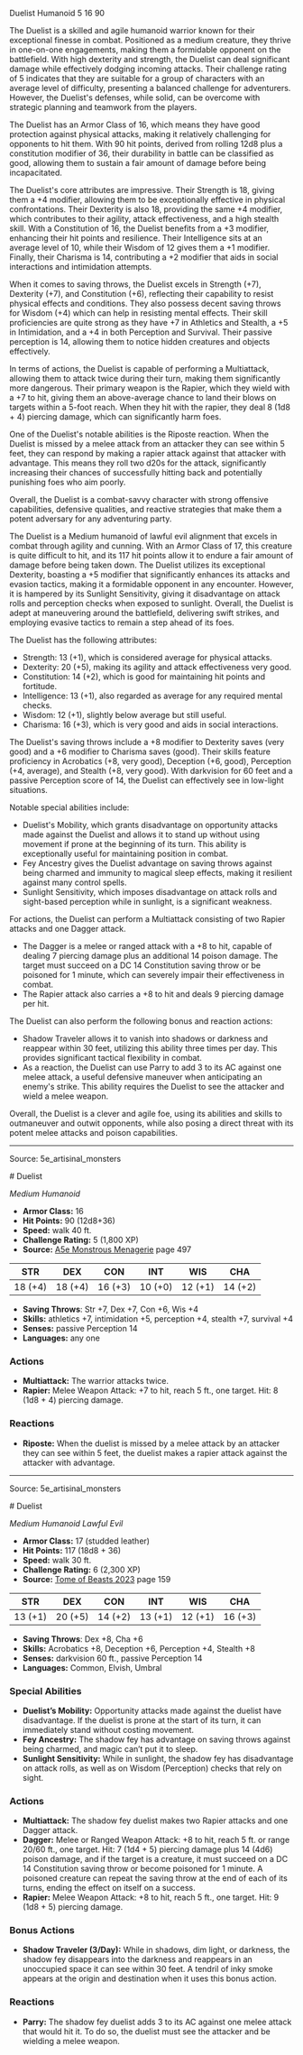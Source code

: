 <MonsterName/>Duelist</MonsterName>
<CreatureType/>Humanoid</CreatureType>
<CR/>5</CR>
<AC/>16</AC>
<HP/>90</HP>
<summary>The Duelist is a skilled and agile humanoid warrior known for their exceptional finesse in combat. Positioned as a medium creature, they thrive in one-on-one engagements, making them a formidable opponent on the battlefield. With high dexterity and strength, the Duelist can deal significant damage while effectively dodging incoming attacks. Their challenge rating of 5 indicates that they are suitable for a group of characters with an average level of difficulty, presenting a balanced challenge for adventurers. However, the Duelist's defenses, while solid, can be overcome with strategic planning and teamwork from the players.</summary>

<detail>

The Duelist has an Armor Class of 16, which means they have good protection against physical attacks, making it relatively challenging for opponents to hit them. With 90 hit points, derived from rolling 12d8 plus a constitution modifier of 36, their durability in battle can be classified as good, allowing them to sustain a fair amount of damage before being incapacitated.

The Duelist's core attributes are impressive. Their Strength is 18, giving them a +4 modifier, allowing them to be exceptionally effective in physical confrontations. Their Dexterity is also 18, providing the same +4 modifier, which contributes to their agility, attack effectiveness, and a high stealth skill. With a Constitution of 16, the Duelist benefits from a +3 modifier, enhancing their hit points and resilience. Their Intelligence sits at an average level of 10, while their Wisdom of 12 gives them a +1 modifier. Finally, their Charisma is 14, contributing a +2 modifier that aids in social interactions and intimidation attempts.

When it comes to saving throws, the Duelist excels in Strength (+7), Dexterity (+7), and Constitution (+6), reflecting their capability to resist physical effects and conditions. They also possess decent saving throws for Wisdom (+4) which can help in resisting mental effects. Their skill proficiencies are quite strong as they have +7 in Athletics and Stealth, a +5 in Intimidation, and a +4 in both Perception and Survival. Their passive perception is 14, allowing them to notice hidden creatures and objects effectively.

In terms of actions, the Duelist is capable of performing a Multiattack, allowing them to attack twice during their turn, making them significantly more dangerous. Their primary weapon is the Rapier, which they wield with a +7 to hit, giving them an above-average chance to land their blows on targets within a 5-foot reach. When they hit with the rapier, they deal 8 (1d8 + 4) piercing damage, which can significantly harm foes.

One of the Duelist's notable abilities is the Riposte reaction. When the Duelist is missed by a melee attack from an attacker they can see within 5 feet, they can respond by making a rapier attack against that attacker with advantage. This means they roll two d20s for the attack, significantly increasing their chances of successfully hitting back and potentially punishing foes who aim poorly.

Overall, the Duelist is a combat-savvy character with strong offensive capabilities, defensive qualities, and reactive strategies that make them a potent adversary for any adventuring party.

The Duelist is a Medium humanoid of lawful evil alignment that excels in combat through agility and cunning. With an Armor Class of 17, this creature is quite difficult to hit, and its 117 hit points allow it to endure a fair amount of damage before being taken down. The Duelist utilizes its exceptional Dexterity, boasting a +5 modifier that significantly enhances its attacks and evasion tactics, making it a formidable opponent in any encounter. However, it is hampered by its Sunlight Sensitivity, giving it disadvantage on attack rolls and perception checks when exposed to sunlight. Overall, the Duelist is adept at maneuvering around the battlefield, delivering swift strikes, and employing evasive tactics to remain a step ahead of its foes.

The Duelist has the following attributes: 
- Strength: 13 (+1), which is considered average for physical attacks.
- Dexterity: 20 (+5), making its agility and attack effectiveness very good.
- Constitution: 14 (+2), which is good for maintaining hit points and fortitude.
- Intelligence: 13 (+1), also regarded as average for any required mental checks.
- Wisdom: 12 (+1), slightly below average but still useful.
- Charisma: 16 (+3), which is very good and aids in social interactions.

The Duelist's saving throws include a +8 modifier to Dexterity saves (very good) and a +6 modifier to Charisma saves (good). Their skills feature proficiency in Acrobatics (+8, very good), Deception (+6, good), Perception (+4, average), and Stealth (+8, very good). With darkvision for 60 feet and a passive Perception score of 14, the Duelist can effectively see in low-light situations.

Notable special abilities include:
- Duelist's Mobility, which grants disadvantage on opportunity attacks made against the Duelist and allows it to stand up without using movement if prone at the beginning of its turn. This ability is exceptionally useful for maintaining position in combat.
- Fey Ancestry gives the Duelist advantage on saving throws against being charmed and immunity to magical sleep effects, making it resilient against many control spells.
- Sunlight Sensitivity, which imposes disadvantage on attack rolls and sight-based perception while in sunlight, is a significant weakness.

For actions, the Duelist can perform a Multiattack consisting of two Rapier attacks and one Dagger attack. 
- The Dagger is a melee or ranged attack with a +8 to hit, capable of dealing 7 piercing damage plus an additional 14 poison damage. The target must succeed on a DC 14 Constitution saving throw or be poisoned for 1 minute, which can severely impair their effectiveness in combat.
- The Rapier attack also carries a +8 to hit and deals 9 piercing damage per hit.

The Duelist can also perform the following bonus and reaction actions:
- Shadow Traveler allows it to vanish into shadows or darkness and reappear within 30 feet, utilizing this ability three times per day. This provides significant tactical flexibility in combat.
- As a reaction, the Duelist can use Parry to add 3 to its AC against one melee attack, a useful defensive maneuver when anticipating an enemy's strike. This ability requires the Duelist to see the attacker and wield a melee weapon.

Overall, the Duelist is a clever and agile foe, using its abilities and skills to outmaneuver and outwit opponents, while also posing a direct threat with its potent melee attacks and poison capabilities.</detail>



---

Source: 5e_artisinal_monsters

<statblock>
# Duelist

*Medium* *Humanoid*

- **Armor Class:** 16
- **Hit Points:** 90 (12d8+36)
- **Speed:** walk 40 ft.
- **Challenge Rating:** 5 (1,800 XP)
- **Source:** [A5e Monstrous Menagerie](https://enpublishingrpg.com/products/level-up-monstrous-menagerie-a5e) page 497

| STR | DEX | CON | INT | WIS | CHA |
| --- | --- | --- | --- | --- | --- |
| 18 (+4) | 18 (+4) | 16 (+3) | 10 (+0) | 12 (+1) | 14 (+2) |

- **Saving Throws**: Str +7, Dex +7, Con +6, Wis +4
- **Skills:** athletics +7, intimidation +5, perception +4, stealth +7, survival +4
- **Senses:** passive Perception 14
- **Languages:** any one

### Actions

- **Multiattack:** The warrior attacks twice.
- **Rapier:** Melee Weapon Attack: +7 to hit, reach 5 ft., one target. Hit: 8 (1d8 + 4) piercing damage.

### Reactions

- **Riposte:** When the duelist is missed by a melee attack by an attacker they can see within 5 feet, the duelist makes a rapier attack against the attacker with advantage.


</statblock>




---

Source: 5e_artisinal_monsters

<statblock>
# Duelist

*Medium* *Humanoid* *Lawful Evil*

- **Armor Class:** 17 (studded leather)
- **Hit Points:** 117 (18d8 + 36)
- **Speed:** walk 30 ft.
- **Challenge Rating:** 6 (2,300 XP)
- **Source:** [Tome of Beasts 2023](https://koboldpress.com/kpstore/product/tome-of-beasts-1-2023-edition/) page 159

| STR | DEX | CON | INT | WIS | CHA |
| --- | --- | --- | --- | --- | --- |
| 13 (+1) | 20 (+5) | 14 (+2) | 13 (+1) | 12 (+1) | 16 (+3) |

- **Saving Throws**: Dex +8, Cha +6
- **Skills:** Acrobatics +8, Deception +6, Perception +4, Stealth +8
- **Senses:** darkvision 60 ft., passive Perception 14
- **Languages:** Common, Elvish, Umbral

### Special Abilities

- **Duelist’s Mobility:** Opportunity attacks made against the duelist have disadvantage. If the duelist is prone at the start of its turn, it can immediately stand without costing movement.
- **Fey Ancestry:** The shadow fey has advantage on saving throws against being charmed, and magic can’t put it to sleep.
- **Sunlight Sensitivity:** While in sunlight, the shadow fey has disadvantage on attack rolls, as well as on Wisdom (Perception) checks that rely on sight.

### Actions

- **Multiattack:** The shadow fey duelist makes two Rapier attacks and one Dagger attack.
- **Dagger:** Melee or Ranged Weapon Attack: +8 to hit, reach 5 ft. or range 20/60 ft., one target. Hit: 7 (1d4 + 5) piercing damage plus 14 (4d6) poison damage, and if the target is a creature, it must succeed on a DC 14 Constitution saving throw or become poisoned for 1 minute. A poisoned creature can repeat the saving throw at the end of each of its turns, ending the effect on itself on a success.
- **Rapier:** Melee Weapon Attack: +8 to hit, reach 5 ft., one target. Hit: 9 (1d8 + 5) piercing damage.

### Bonus Actions

- **Shadow Traveler (3/Day):** While in shadows, dim light, or darkness, the shadow fey disappears into the darkness and reappears in an unoccupied space it can see within 30 feet. A tendril of inky smoke appears at the origin and destination when it uses this bonus action.

### Reactions

- **Parry:** The shadow fey duelist adds 3 to its AC against one melee attack that would hit it. To do so, the duelist must see the attacker and be wielding a melee weapon.
</statblock>


